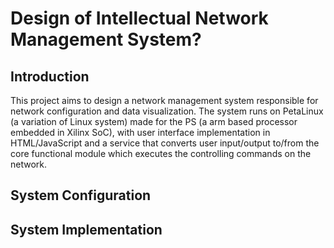 # Design of Intellectual Network Management System?

## Introduction

This project aims to design a network management system responsible for network configuration and data visualization. The system runs on PetaLinux (a variation of Linux system) made for the PS (a arm based processor embedded in Xilinx SoC), with user interface implementation in HTML/JavaScript and a service that converts user input/output to/from the core functional module which executes the controlling commands on the network.


## System Configuration

## System Implementation
 